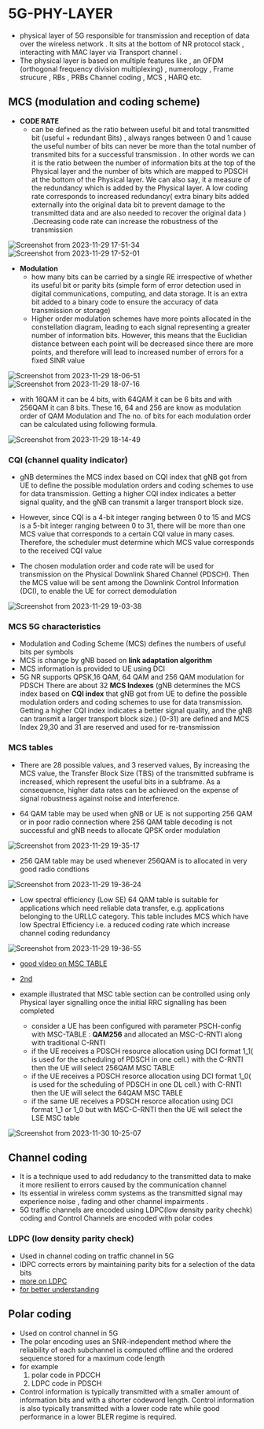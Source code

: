 # 5G-PHY-LAYER
- physical layer of 5G responsible for transmission and reception of data over the wireless network . It sits at the bottom of NR protocol stack , interacting with MAC layer via Transport channel .
- The physical layer is based on multiple features like , an OFDM  (orthogonal frequency division multiplexing) , numerology , Frame strucure , RBs , PRBs  Channel coding , MCS , HARQ etc.

## MCS (modulation and coding scheme) 
- **CODE RATE**
  - can be defined as the ratio between useful bit and total transmitted bit (useful + redundant Bits) , always ranges between 0 and 1 cause the useful number of bits can never be more than the total number of transmited bits for a successful transmission . In other words we can it is the ratio between the number of information bits at the top of the Physical layer and the number of bits which are mapped to PDSCH at the bottom of the Physical layer. We can also say, it  a measure of the redundancy which is added by the Physical layer. A low coding rate corresponds to increased redundancy( extra binary bits added externally into the original data bit to prevent damage to the transmitted data and are also needed to recover the original data ) .Decreasing code rate can increase the robustness of the transmission

![Screenshot from 2023-11-29 17-51-34](https://github.com/KRIISHSHARMA/5G-PHY-LAYER/assets/86760658/3f157929-3725-4884-8fab-030cd9cbe6eb)
![Screenshot from 2023-11-29 17-52-01](https://github.com/KRIISHSHARMA/5G-PHY-LAYER/assets/86760658/973e3335-a268-49f1-9ab7-31696c9a2032)

- **Modulation**
  - how many bits can be carried by a single RE irrespective of whether its useful bit or parity bits (simple form of error detection used in digital communications, computing, and data storage. It is an extra bit added to a binary code to ensure the accuracy of data transmission or storage)
  - Higher order modulation schemes have
more points allocated in the constellation diagram, leading to each signal
representing a greater number of information bits. However, this means that
the Euclidian distance between each point will be decreased since there are
more points, and therefore will lead to increased number of errors for a fixed SINR value

![Screenshot from 2023-11-29 18-06-51](https://github.com/KRIISHSHARMA/5G-PHY-LAYER/assets/86760658/effaad72-b7f3-4e5e-998d-5a0a4bcb703d)
![Screenshot from 2023-11-29 18-07-16](https://github.com/KRIISHSHARMA/5G-PHY-LAYER/assets/86760658/21329dc8-58ac-435e-8e56-9ca4b752c47b)

 - with 16QAM  it can be 4 bits, with 64QAM it can be 6 bits and with 256QAM it can 8 bits. These 16, 64 and 256 are know as modulation order of QAM Modulation and The no. of bits for each modulation order can be calculated using following formula.

![Screenshot from 2023-11-29 18-14-49](https://github.com/KRIISHSHARMA/5G-PHY-LAYER/assets/86760658/03072a33-8ec9-470e-a685-ffa78e85067c)

### CQI (channel quality indicator)
- gNB determines the MCS index based on CQI index that gNB got from UE to define the possible modulation orders and coding schemes to use for data transmission. Getting a higher CQI index indicates a better signal quality, and the gNB can transmit a larger transport block size.
  
- However, since CQI is a 4-bit integer ranging between 0 to 15 and MCS is a 5-bit integer ranging between 0 to 31, there will be more than one MCS value that corresponds to a certain CQI value in many cases. Therefore, the scheduler must determine which MCS value corresponds to the received CQI value

- The chosen modulation order and code rate will be used for transmission
on the Physical Downlink Shared Channel (PDSCH). Then the MCS value
will be sent among the Downlink Control Information (DCI), to enable the
UE for correct demodulation

![Screenshot from 2023-11-29 19-03-38](https://github.com/KRIISHSHARMA/5G-PHY-LAYER/assets/86760658/5825f699-ad54-4d0c-8bed-c01a3afadc0e)

### MCS 5G characteristics 
- Modulation and Coding Scheme (MCS) defines the numbers of useful bits per symbols
- MCS is change by gNB based on **link adaptation algorithm**
- MCS information is provided to UE using DCI
- 5G NR supports QPSK,16 QAM, 64 QAM and 256 QAM modulation for PDSCH
There are about 32 **MCS Indexes** (gNB determines the MCS index based on **CQI index** that gNB got from UE to define the possible modulation orders and coding schemes to use for data transmission. Getting a higher CQI index indicates a better signal quality, and the gNB can transmit a larger transport block size.)  (0-31) are defined and MCS Index 29,30 and 31 are reserved and used for re-transmission

### MCS tables
- There are 28 possible values, and 3 reserved values, By increasing the MCS value, the Transfer Block Size (TBS) of the transmitted subframe is increased, which represent the useful bits in a subframe. As a consequence, higher data rates can be achieved on the expense of signal robustness against noise and interference. 

- 64 QAM table may be used when gNB or UE is not supporting 256 QAM or in poor radio connection where 256 QAM table decoding is not successful and gNB needs to allocate QPSK order modulation

![Screenshot from 2023-11-29 19-35-17](https://github.com/KRIISHSHARMA/5G-PHY-LAYER/assets/86760658/6bcfd5ef-4aad-470d-99cf-662743d065f7)

- 256 QAM table may be used whenever 256QAM is to allocated in very good radio condtions

![Screenshot from 2023-11-29 19-36-24](https://github.com/KRIISHSHARMA/5G-PHY-LAYER/assets/86760658/b0a09aa4-7cba-405a-9146-164011ca3efc)

- Low spectral efficiency (Low SE) 64 QAM table is suitable for applications which need reliable data transfer, e.g. applications belonging to the URLLC category. This table includes MCS which have low Spectral Efficiency  i.e. a reduced coding rate which increase channel coding redundancy

![Screenshot from 2023-11-29 19-36-55](https://github.com/KRIISHSHARMA/5G-PHY-LAYER/assets/86760658/ef140bfc-bdd8-4e03-bb07-33426f91cdcd)

- [good video on MSC TABLE](https://www.youtube.com/watch?v=QBiBPbME5tY)
- [2nd](https://www.youtube.com/watch?v=6WiX_ASCaec&t=340s)

- example illustrated that MSC table section can be controlled using only Physical layer signalling once the initial RRC signalling has been completed 
  - consider a UE has been configured with parameter PSCH-config with MSC-TABLE : **QAM256** and allocated an MSC-C-RNTI along with traditional C-RNTI
  - if the UE receives a PDSCH resource allocation using DCI format 1_1( is used for the scheduling of PDSCH in one cell.) with the C-RNTI then the UE will select 256QAM MSC TABLE
  - if the UE receives a PDSCH resorce allocation using DCI format 1_0( is used for the scheduling of PDSCH in one DL cell.) with C-RNTI then the UE will select the 64QAM MSC TABLE
  - if the same UE receives a PDSCH resorce allocation using DCI format 1_1 or 1_0 but with MSC-C-RNTI then the UE will select the LSE MSC table 

![Screenshot from 2023-11-30 10-25-07](https://github.com/KRIISHSHARMA/5G-PHY-LAYER/assets/86760658/a625271e-00a7-4bad-98e8-c26226255e01)

## Channel coding 
- It is a technique used to add redudancy to the transmitted data to make it more resilient to errors caused by the communication channel
- Its essential in wireless comm systems as the transmitted signal may experience noise , fading and other channel impairments . 
- 5G traffic channels are encoded using LDPC(low density parity chechk) coding and Control Channels are encoded with polar codes

### LDPC (low density parity check)
- Used in channel coding on traffic channel in 5G
- lDPC corrects errors by maintaining parity bits for a selection of the data bits
- [more on LDPC](https://www.youtube.com/watch?time_continue=738&v=RWUxtGh-guY&embeds_widget_referrer=https%3A%2F%2Fmedium.com%2F5g-nr%2Fldpc-low-density-parity-check-code-8a4444153934&embeds_referring_euri=https%3A%2F%2Fcdn.embedly.com%2F&embeds_referring_origin=https%3A%2F%2Fcdn.embedly.com&source_ve_path=MTM5MTE3LDEzOTExNywxMzkxMTcsMTM5MTE3LDIzODUx&feature=emb_title)
- [for better understanding](https://medium.com/5g-nr/ldpc-low-density-parity-check-code-8a4444153934#:~:text=5G%20NR%20uses%20LDPC%20for,the%20data%20and%20parity%20bits.)

## Polar coding 
- Used on control channel in 5G
- The polar encoding uses an SNR-independent method where the reliability of each subchannel is computed offline and the ordered sequence stored for a maximum code length
- for example
   1. polar code in PDCCH
   2. LDPC code in PDSCH 
- Control information is typically transmitted with a smaller amount of information bits and with a shorter codeword length. Control information is also typically transmitted with a lower code rate while good performance in a lower BLER regime is required.


